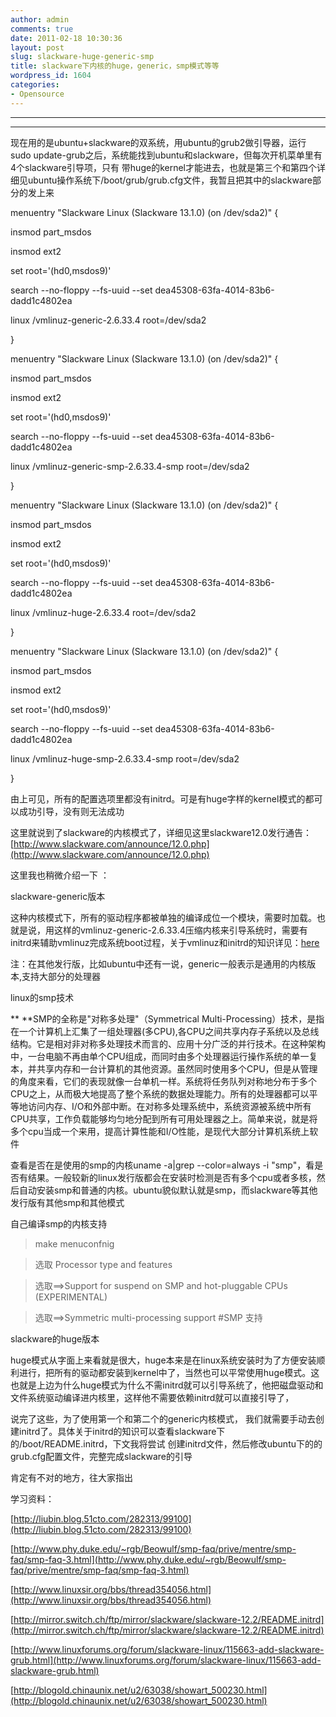 ```yaml
---
author: admin
comments: true
date: 2011-02-18 10:30:36
layout: post
slug: slackware-huge-generic-smp
title: slackware下内核的huge，generic，smp模式等等
wordpress_id: 1604
categories:
- Opensource
---
```


** **





** **





现在用的是ubuntu+slackware的双系统，用ubuntu的grub2做引导器，运行sudo update-grub之后，系统能找到ubuntu和slackware，但每次开机菜单里有4个slackware引导项，只有 带huge的kernel才能进去，也就是第三个和第四个详细见ubuntu操作系统下/boot/grub/grub.cfg文件，我暂且把其中的slackware部分的发上来





  






menuentry "Slackware Linux (Slackware 13.1.0) (on /dev/sda2)" {





insmod part_msdos





insmod ext2





set root='(hd0,msdos9)'





search --no-floppy --fs-uuid --set dea45308-63fa-4014-83b6-dadd1c4802ea





linux /vmlinuz-generic-2.6.33.4 root=/dev/sda2





}





menuentry "Slackware Linux (Slackware 13.1.0) (on /dev/sda2)" {





insmod part_msdos





insmod ext2





set root='(hd0,msdos9)'





search --no-floppy --fs-uuid --set dea45308-63fa-4014-83b6-dadd1c4802ea





linux /vmlinuz-generic-smp-2.6.33.4-smp root=/dev/sda2





}





menuentry "Slackware Linux (Slackware 13.1.0) (on /dev/sda2)" {





insmod part_msdos





insmod ext2





set root='(hd0,msdos9)'





search --no-floppy --fs-uuid --set dea45308-63fa-4014-83b6-dadd1c4802ea





linux /vmlinuz-huge-2.6.33.4 root=/dev/sda2





}





menuentry "Slackware Linux (Slackware 13.1.0) (on /dev/sda2)" {





insmod part_msdos





insmod ext2





set root='(hd0,msdos9)'





search --no-floppy --fs-uuid --set dea45308-63fa-4014-83b6-dadd1c4802ea





linux /vmlinuz-huge-smp-2.6.33.4-smp root=/dev/sda2





}





由上可见，所有的配置选项里都没有initrd。可是有huge字样的kernel模式的都可以成功引导，没有则无法成功





这里就说到了slackware的内核模式了，详细见这里slackware12.0发行通告：[http://www.slackware.com/announce/12.0.php](http://www.slackware.com/announce/12.0.php)





  






这里我也稍微介绍一下 ：





slackware-generic版本





这种内核模式下，所有的驱动程序都被单独的编译成位一个模块，需要时加载。也就是说，用这样的vmlinuz-generic-2.6.33.4压缩内核来引导系统时，需要有initrd来辅助vmlinuz完成系统boot过程，关于vmlinuz和initrd的知识详见：[here](http://blogold.chinaunix.net/u2/63038/showart_500230.html)





注：在其他发行版，比如ubuntu中还有一说，generic一般表示是通用的内核版本,支持大部分的处理器





linux的smp技术





** **SMP的全称是"对称多处理"（Symmetrical Multi-Processing）技术，是指在一个计算机上汇集了一组处理器(多CPU),各CPU之间共享内存子系统以及总线结构。它是相对非对称多处理技术而言的、应用十分广泛的并行技术。在这种架构中，一台电脑不再由单个CPU组成，而同时由多个处理器运行操作系统的单一复本，并共享内存和一台计算机的其他资源。虽然同时使用多个CPU，但是从管理的角度来看，它们的表现就像一台单机一样。系统将任务队列对称地分布于多个CPU之上，从而极大地提高了整个系统的数据处理能力。所有的处理器都可以平等地访问内存、I/O和外部中断。在对称多处理系统中，系统资源被系统中所有CPU共享，工作负载能够均匀地分配到所有可用处理器之上。简单来说，就是将多个cpu当成一个来用，提高计算性能和I/O性能，是现代大部分计算机系统上软件





查看是否在是使用的smp的内核uname -a|grep --color=always -i "smp"，看是否有结果。一般较新的linux发行版都会在安装时检测是否有多个cpu或者多核，然后自动安装smp和普通的内核。ubuntu貌似默认就是smp，而slackware等其他发行版有其他smp和其他模式





自己编译smp的内核支持





> 

> 
> make menuconfnig
> 
> 

> 
> 选取 Processor type and features
> 
> 

> 
> 选取==>Support for suspend on SMP and hot-pluggable CPUs (EXPERIMENTAL)
> 
> 

> 
> 选取==>Symmetric multi-processing support #SMP 支持
> 
> 






slackware的huge版本





huge模式从字面上来看就是很大，huge本来是在linux系统安装时为了方便安装顺利进行，把所有的驱动都安装到kernel中了，当然也可以平常使用huge模式。这也就是上边为什么huge模式为什么不需initrd就可以引导系统了，他把磁盘驱动和文件系统驱动编译进内核里，这样他不需要依赖initrd就可以直接引导了，





  






说完了这些，为了使用第一个和第二个的generic内核模式， 我们就需要手动去创建initrd了。具体关于initrd的知识可以查看slackware下的/boot/README.initrd，下文我将尝试 创建initrd文件，然后修改ubuntu下的的grub.cfg配置文件，完整完成slackware的引导





肯定有不对的地方，往大家指出





学习资料：





[http://liubin.blog.51cto.com/282313/99100](http://liubin.blog.51cto.com/282313/99100)





[http://www.phy.duke.edu/~rgb/Beowulf/smp-faq/prive/mentre/smp-faq/smp-faq-3.html](http://www.phy.duke.edu/~rgb/Beowulf/smp-faq/prive/mentre/smp-faq/smp-faq-3.html)





[http://www.linuxsir.org/bbs/thread354056.html](http://www.linuxsir.org/bbs/thread354056.html)





[http://mirror.switch.ch/ftp/mirror/slackware/slackware-12.2/README.initrd](http://mirror.switch.ch/ftp/mirror/slackware/slackware-12.2/README.initrd)





[http://www.linuxforums.org/forum/slackware-linux/115663-add-slackware-grub.html](http://www.linuxforums.org/forum/slackware-linux/115663-add-slackware-grub.html)





[http://blogold.chinaunix.net/u2/63038/showart_500230.html](http://blogold.chinaunix.net/u2/63038/showart_500230.html)
